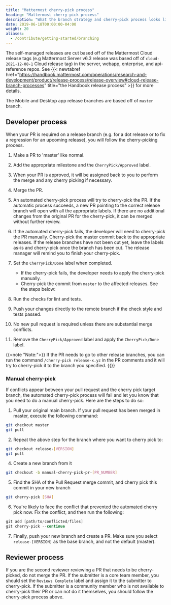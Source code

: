 ```yaml
---
title: "Mattermost cherry-pick process"
heading: "Mattermost cherry-pick process"
description: "What the branch strategy and cherry-pick process looks like."
date: 2019-06-18T00:00:00-04:00
weight: 20
aliases:
  - /contribute/getting-started/branching
---
```


The self-managed releases are cut based off of the Mattermost Cloud release tags (e.g Mattermost Server v6.3 release was based off of ``cloud-2021-12-08-1`` Cloud release tag) in the server, webapp, enterprise, and api-reference repos. See {{< newtabref href="https://handbook.mattermost.com/operations/research-and-development/product/release-process/release-overview#cloud-release-branch-processes" title="the Handbook release process" >}} for more details.

The Mobile and Desktop app release branches are based off of ``master`` branch.

## Developer process

When your PR is required on a release branch (e.g. for a dot release or to fix a regression for an upcoming release), you will follow the cherry-picking process.

1. Make a PR to 'master' like normal.
2. Add the appropriate milestone and the `CherryPick/Approved` label.
3. When your PR is approved, it will be assigned back to you to perform the merge and any cherry picking if necessary.
4. Merge the PR.
5. An automated cherry-pick process will try to cherry-pick the PR. If the automatic process succeeds, a new PR pointing to the correct release branch will open with all the appropriate labels. If there are no additional changes from the original PR for the cherry-pick, it can be merged without further review.
6. If the automated cherry-pick fails, the developer will need to cherry-pick the PR manually. Cherry-pick the master commit back to the appropriate releases. If the release branches have not been cut yet, leave the labels as-is and cherry-pick once the branch has been cut. The release manager will remind you to finish your cherry-pick.
7. Set the `CherryPick/Done` label when completed.

   * If the cherry-pick fails, the developer needs to apply the cherry-pick manually.
   * Cherry-pick the commit from `master` to the affected releases. See the steps below:
8. Run the checks for lint and tests.
9. Push your changes directly to the remote branch if the check style and tests passed.
10. No new pull request is required unless there are substantial merge conflicts.
11. Remove the `CherryPick/Approved` label and apply the `CherryPick/Done` label.

{{<note "Note:">}}
If the PR needs to go to other release branches, you can run the command `/cherry-pick release-x.yz` in the PR comments and it will try to cherry-pick it to the branch you specified.
{{</note>}}

### Manual cherry-pick

If conflicts appear between your pull request and the cherry pick target branch, the automated cherry-pick process will fail and let you know that you need to do a manual cherry-pick. Here are the steps to do so:

1) Pull your original main branch. If your pull request has been merged in master, execute the following command:
```sh
git checkout master
git pull
```
2) Repeat the above step for the branch where you want to cherry pick to:
```sh
git checkout release-[VERSION]
git pull
```
4) Create a new branch from it
```sh
git checkout -b manual-cherry-pick-pr-[PR_NUMBER]
```
5) Find the SHA of the Pull Request merge commit, and cherry pick this commit in your new branch
```sh
git cherry-pick [SHA]
```
6) You're likely to face the conflict that prevented the automated cherry pick now. Fix the conflict, and then run the following:
```go
git add [path/to/conflicted/files]
git cherry-pick --continue
```
7) Finally, push your new branch and create a PR. Make sure you select `release-[VERSION]` as the base branch, and not the default (master).

## Reviewer process

If you are the second reviewer reviewing a PR that needs to be cherry-picked, do not merge the PR. If the submitter is a core team member, you should set the `Reviews Complete` label and assign it to the submitter to cherry-pick. If the submitter is a community member who is not available to cherry-pick their PR or can not do it themselves, you should follow the cherry-pick process above.
